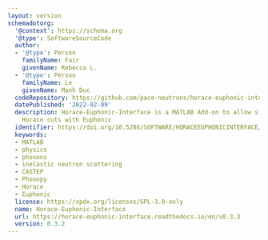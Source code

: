 ```yaml
---
layout: version
schemadotorg:
  '@context': https://schema.org
  '@type': SoftwareSourceCode
  author:
  - '@type': Person
    familyName: Fair
    givenName: Rebecca L.
  - '@type': Person
    familyName: Le
    givenName: Manh Duc
  codeRepository: https://github.com/pace-neutrons/horace-euphonic-interface
  datePublished: '2022-02-09'
  description: Horace-Euphonic-Interface is a MATLAB Add-on to allow simulation of
    Horace cuts with Euphonic
  identifier: https://doi.org/10.5286/SOFTWARE/HORACEEUPHONICINTERFACE/0.3.3
  keywords:
  - MATLAB
  - physics
  - phonons
  - inelastic neutron scattering
  - CASTEP
  - Phonopy
  - Horace
  - Euphonic
  license: https://spdx.org/licenses/GPL-3.0-only
  name: Horace-Euphonic-Interface
  url: https://horace-euphonic-interface.readthedocs.io/en/v0.3.3
  version: 0.3.2
---
```

